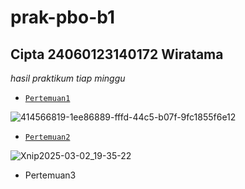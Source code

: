 prak-pbo-b1
==
Cipta 24060123140172 Wiratama 
--
*hasil praktikum tiap minggu*
- [`Pertemuan1`](https://github.com/fikriww/prak-pbo-b1/tree/main/Pertemuannn1/src)
  
![414566819-1ee86889-fffd-44c5-b07f-9fc1855f6e12](https://github.com/user-attachments/assets/9bedad42-1627-426b-b14a-c1c362714829)
- [`Pertemuan2`](https://github.com/fikriww/prak-pbo-b1/tree/main/Pertemuannn2/src)
  
![Xnip2025-03-02_19-35-22](https://github.com/user-attachments/assets/45146079-cc91-4528-962a-96ee66b44354)
- Pertemuan3

